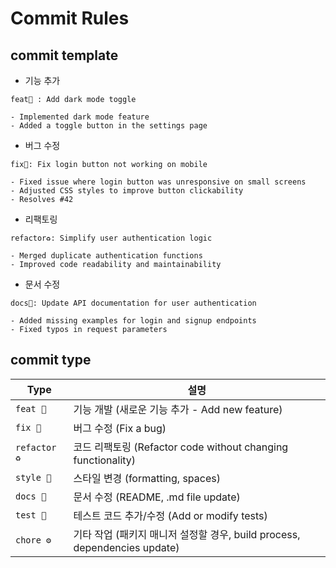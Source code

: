 # Commit Rules

## commit template

- 기능 추가

```
feat🍄 : Add dark mode toggle

- Implemented dark mode feature
- Added a toggle button in the settings page

```

- 버그 수정

```
fix🐛: Fix login button not working on mobile

- Fixed issue where login button was unresponsive on small screens
- Adjusted CSS styles to improve button clickability
- Resolves #42

```

- 리팩토링

```
refactor♻️: Simplify user authentication logic

- Merged duplicate authentication functions
- Improved code readability and maintainability

```

- 문서 수정

```
docs📝: Update API documentation for user authentication

- Added missing examples for login and signup endpoints
- Fixed typos in request parameters

```

## commit type

| Type | 설명 |
| --- | --- |
| `feat 🍄` | 기능 개발 (새로운 기능 추가 - Add new feature) |
| `fix 🐛` | 버그 수정 (Fix a bug) |
| `refactor ♻️` | 코드 리팩토링 (Refactor code without changing functionality) |
| `style 🎨` | 스타일 변경 (formatting, spaces) |
| `docs 📝` | 문서 수정 (README, .md file update) |
| `test 🧪` | 테스트 코드 추가/수정 (Add or modify tests) |
| `chore ⚙️` | 기타 작업 (패키지 매니저 설정할 경우, build process, dependencies update) |